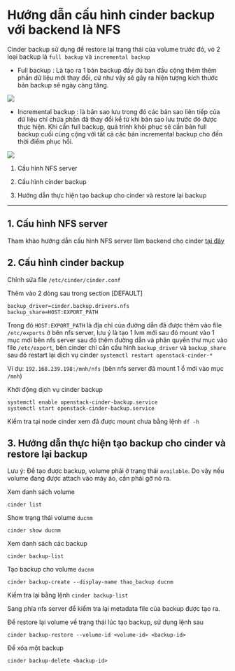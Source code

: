 # Hướng dẫn cấu hình cinder backup với backend là NFS

Cinder backup sử dụng để restore lại trạng thái của volume trước đó, vó 2 loại backup là `full backup` và `incremental backup`

- Full backup : Là tạo ra 1 bản backup đầy đủ ban đầu cộng thêm thêm phần dữ liệu mới thay đổi, cứ như vậy sẽ gây ra hiện tượng kích thước bản backup sẽ ngày càng tăng.

<img src="https://i.imgur.com/87MXhvJ.png">

- Incremental backup : là bản sao lưu trong đó các bản sao liên tiếp của dữ liệu chỉ chứa phần đã thay đổi kể từ khi bản sao lưu trước đó được thực hiện. Khi cần full backup, quá trình khôi phục sẽ cần bản full backup cuối cùng cộng với tất cả các bản incremental backup cho đến thời điểm phục hồi.

<img src="https://i.imgur.com/WcYhiW5.png">

1. Cấu hình NFS server

2. Cấu hình cinder backup

3. Hướng dẫn thực hiện tạo backup cho cinder và restore lại backup

--------------------

## 1. Cấu hình NFS server

Tham khảo hướng dẫn cấu hình NFS server làm backend cho cinder [tại đây](https://github.com/Ducnm37/All/blob/master/Openstack/Openstack%20theory/Cinder/Cinder%20multiple%20backends.md)

## 2. Cấu hình cinder backup

Chỉnh sửa file `/etc/cinder/cinder.conf`

Thêm vào 2 dòng sau trong section [DEFAULT]

```
backup_driver=cinder.backup.drivers.nfs
backup_share=HOST:EXPORT_PATH
```

Trong đó `HOST:EXPORT_PATH` là địa chỉ của đường dẫn đã được thêm vào file `/etc/exports` ở bên nfs server, lưu ý là tạo 1 lvm mới sau đó mount vào 1 mục mới bên nfs server sau đó thêm đường dẫn và phân quyền thư mục vào file `/etc/export`, bên cinder chỉ cần cấu hình `backup_driver` và `backup_share` sau đó restart lại dịch vụ cinder `systemctl restart openstack-cinder-*`

Ví dụ: `192.168.239.198:/mnh/nfs` (bên nfs server đã mount 1 ổ mới vào mục `/mnh`)

Khởi động dịch vụ cinder backup

```
systemctl enable openstack-cinder-backup.service
systemctl start openstack-cinder-backup.service
```

Kiểm tra tại node cinder xem đã được mount chưa bằng lệnh `df -h`

## 3. Hướng dẫn thực hiện tạo backup cho cinder và restore lại backup

Lưu ý: Để tạo được backup, volume phải ở trạng thái `available`. Do vậy nếu volume đang được attach vào máy ảo, cần phải gỡ nó ra.

Xem danh sách volume

`cinder list`

Show trạng thái volume `ducnm`

`cinder show ducnm`

Xem danh sách các backup

`cinder backup-list`

Tạo backup cho volume `ducnm`

`cinder backup-create --display-name thao_backup ducnm`

Kiểm tra lại bằng lệnh `cinder backup-list`

Sang phía nfs server để kiểm tra lại metadata file của backup được tạo ra.

Để restore lại volume về trạng thái lúc tạo backup, sử dụng lệnh sau

`cinder backup-restore --volume-id <volume-id> <backup-id>`

Để xóa một backup

`cinder backup-delete <backup-id>`
